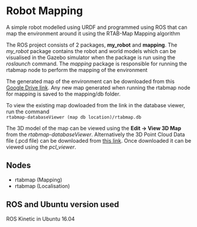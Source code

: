 # Robot Mapping
A simple robot modelled using URDF and programmed using ROS that can map the environment around it using the RTAB-Map Mapping algorithm

The ROS project consists of 2 packages, **my_robot** and **mapping**. The *my_robot* package contains the robot and world models which can be visualised in the Gazebo simulator when the package is run using the *roslaunch* command. The *mapping* package is responsible for running the rtabmap node to perform the mapping of the environment

The generated map of the environment can be downloaded from this [Google Drive link](https://drive.google.com/file/d/1iizsyYIMYCqfuBdb5KPcZWPgI7CdbKGo/view?usp=sharing). Any new map generated when running the rtabmap node for mapping is saved to the mapping/db folder.

To view the existing map dowloaded from the link in the database viewer, run the command<br>
`rtabmap-databaseViewer (map db location)/rtabmap.db`

The 3D model of the map can be viewed using the **Edit -> View 3D Map** from the *rtabmap-databaseViewer*. Alternatively the 3D Point Cloud Data file (.pcd file) can be downloaded from [this link](https://drive.google.com/file/d/1NeX4sXrIAHa1OLbSslMtU3VEx-wJEf4v/view?usp=sharing). Once downloaded it can be viewed using the *pcl_viewer*. 


## Nodes
* rtabmap (Mapping)
* rtabmap (Localisation)

  
## ROS and Ubuntu version used
ROS Kinetic in Ubuntu 16.04
